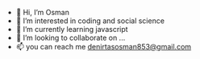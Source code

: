 - 👋 Hi, I’m Osman
- 👀 I’m interested in coding and social science
- 🌱 I’m currently learning javascript
- 💞️ I’m looking to collaborate on ...
- 📫 you can reach me denirtasosman853@gmail.com

<!---
osman853/osman853 is a ✨ special ✨ repository because its `README.md` (this file) appears on your GitHub profile.
You can click the Preview link to take a look at your changes.
--->
